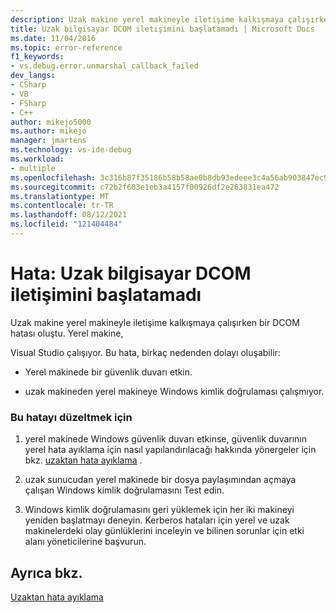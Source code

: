 ```yaml
---
description: Uzak makine yerel makineyle iletişime kalkışmaya çalışırken bir DCOM hatası oluştu.
title: Uzak bilgisayar DCOM iletişimini başlatamadı | Microsoft Docs
ms.date: 11/04/2016
ms.topic: error-reference
f1_keywords:
- vs.debug.error.unmarshal_callback_failed
dev_langs:
- CSharp
- VB
- FSharp
- C++
author: mikejo5000
ms.author: mikejo
manager: jmartens
ms.technology: vs-ide-debug
ms.workload:
- multiple
ms.openlocfilehash: 3c316b87f35186b58b58ae0b8db93edeee3c4a56ab903847ec95187ffb4491a2
ms.sourcegitcommit: c72b2f603e1eb3a4157f00926df2e263831ea472
ms.translationtype: MT
ms.contentlocale: tr-TR
ms.lasthandoff: 08/12/2021
ms.locfileid: "121404484"
---
```

# <a name="error-remote-computer-could-not-initiate-dcom-communications"></a>Hata: Uzak bilgisayar DCOM iletişimini başlatamadı
Uzak makine yerel makineyle iletişime kalkışmaya çalışırken bir DCOM hatası oluştu. Yerel makine,

 Visual Studio çalışıyor. Bu hata, birkaç nedenden dolayı oluşabilir:

- Yerel makinede bir güvenlik duvarı etkin.

- uzak makineden yerel makineye Windows kimlik doğrulaması çalışmıyor.

### <a name="to-correct-this-error"></a>Bu hatayı düzeltmek için

1. yerel makinede Windows güvenlik duvarı etkinse, güvenlik duvarının yerel hata ayıklama için nasıl yapılandırılacağı hakkında yönergeler için bkz. [uzaktan hata ayıklama](../debugger/remote-debugging.md) .

2. uzak sunucudan yerel makinede bir dosya paylaşımından açmaya çalışan Windows kimlik doğrulamasını Test edin.

3. Windows kimlik doğrulamasını geri yüklemek için her iki makineyi yeniden başlatmayı deneyin. Kerberos hataları için yerel ve uzak makinelerdeki olay günlüklerini inceleyin ve bilinen sorunlar için etki alanı yöneticilerine başvurun.

## <a name="see-also"></a>Ayrıca bkz.
 [Uzaktan hata ayıklama](../debugger/remote-debugging.md)
